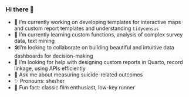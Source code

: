 ### Hi there 👋

- 🔭 I’m currently working on developing templates for interactive maps and custom report templates and understanding `tidycensus`
- 🌱 I’m currently learning custom functions, analysis of complex survey data, text mining
- 🛠️I’m looking to collaborate on building beautiful and intuitive data dashboards for decision-making
- 🤔 I’m looking for help with designing custom reports in Quarto, record linkage, using APIs efficiently
- 💬 Ask me about measuring suicide-related outcomes 
- ✨ Pronouns: she/her
- 🎥 Fun fact: classic film enthusiast, low-key runner

<!--
**lnlaflair/lnlaflair** is a ✨ _special_ ✨ repository because its `README.md` (this file) appears on your GitHub profile.

Here are some ideas to get you started:

- 🔭 I’m currently working on developing templates for interactive maps and custom report templates.
- 🌱 I’m currently learning custom functions, analysis of complex survey data, text mining
- 👯 I’m looking to collaborate on building beautiful and intuitive data dashboards
- 🤔 I’m looking for help with designing custom reports in Quarto, record linkage, using APIs efficiently
- 💬 Ask me about measuring suicide-related outcomes 
- 📫 How to reach me: 
- 😄 Pronouns: she/her
- 🎥 Fun fact: classic film enthusiast, low-key runner
-->
